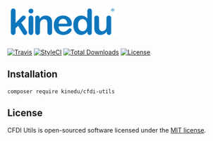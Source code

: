 # ![Kinedu](https://raw.githubusercontent.com/Kinedu/cfdi-utils/gh-pages/assets/img/logo.png)

[![Travis](https://img.shields.io/travis/Kinedu/cfdi-utils.svg?style=flat-square)](https://travis-ci.org/Kinedu/cfdi-utils)
[![StyleCI](https://styleci.io/repos/118779222/shield?branch=master)](https://styleci.io/repos/118779222)
[![Total Downloads](https://poser.pugx.org/kinedu/cfdi-utils/downloads?format=flat-square)](https://packagist.org/packages/kinedu/cfdi-utils)
[![License](https://img.shields.io/github/license/kinedu/cfdi-xml.svg?style=flat-square)](https://packagist.org/packages/kinedu/cfdi-utils)

## Installation

```shell
composer require kinedu/cfdi-utils
```

## License

CFDI Utils is open-sourced software licensed under the [MIT license](https://opensource.org/licenses/MIT).
